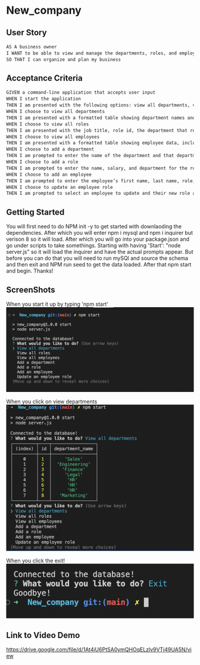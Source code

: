 # New_company

## User Story

```md
AS A business owner
I WANT to be able to view and manage the departments, roles, and employees in my company
SO THAT I can organize and plan my business
```

## Acceptance Criteria

```md
GIVEN a command-line application that accepts user input
WHEN I start the application
THEN I am presented with the following options: view all departments, view all roles, view all employees, add a department, add a role, add an employee, and update an employee role
WHEN I choose to view all departments
THEN I am presented with a formatted table showing department names and department ids
WHEN I choose to view all roles
THEN I am presented with the job title, role id, the department that role belongs to, and the salary for that role
WHEN I choose to view all employees
THEN I am presented with a formatted table showing employee data, including employee ids, first names, last names, job titles, departments, salaries, and managers that the employees report to
WHEN I choose to add a department
THEN I am prompted to enter the name of the department and that department is added to the database
WHEN I choose to add a role
THEN I am prompted to enter the name, salary, and department for the role and that role is added to the database
WHEN I choose to add an employee
THEN I am prompted to enter the employee’s first name, last name, role, and manager, and that employee is added to the database
WHEN I choose to update an employee role
THEN I am prompted to select an employee to update and their new role and this information is updated in the database 
```
## Getting Started

You will first need to do NPM init -y to get started with downlaoding the dependencies. After which you will enter npm i mysql and npm i inquirer but verison 8 so it will load. After which you will go into your package.json and go under scripts to take somethings. Starting with having 'Start': "node server.js" so it will load the inquirer and have the actual prompts appear. But before you can do that you will need to run mySQl and source the schema and then exit and NPM run seed to get the data loaded. After that npm start and begin. Thanks!

## ScreenShots

When you start it up by typing 'npm start'
![this is it being called in the terminal](./assets/img/new_copmany.png)


When you click on  view departments
![loaded with one of thr options](./assets/img/NC_view.png)


When you click the exit!
![ended the terminal](./assets/img/EXIT_NC.png)


## Link to Video Demo

https://drive.google.com/file/d/1At4iU6PtSA0ymQHOqELzlv9VTj49UA5N/view